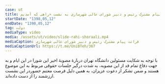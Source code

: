 ```yaml
---
case: ut
title: پیام مشترک رئیس و دبیر شورای عالی شهرسازی به نشست «راهی که آمدیم»
startDate: "1398,05,12"
endDate: "1398,05,12"
tag: دولت
mediaType: video
media: /assets/ut/video/slide-rahi-shoraali.mp4
mediaCaption: قرائت پیام مشترک رئیس و دبیر شورای عالی شهرسازی
mediaCaptionUrl: https://t.me/UniBTeh/367
---
```

با توجه به شکایت مسئولین دانشگاه تهران دربارۀ مصوبۀ اخیر این شورا در این ایام و به جهت دفاع تمام قد از این مصوبه، به شدت درگیر جلسات حقوقی مربوط به این موضوع هستند و ضمن تشکر از دعوت عزیزان، به همین دلیل فرصت مغتنم حضوردر این نشست ارزشمند را از دست داده‌اند.
